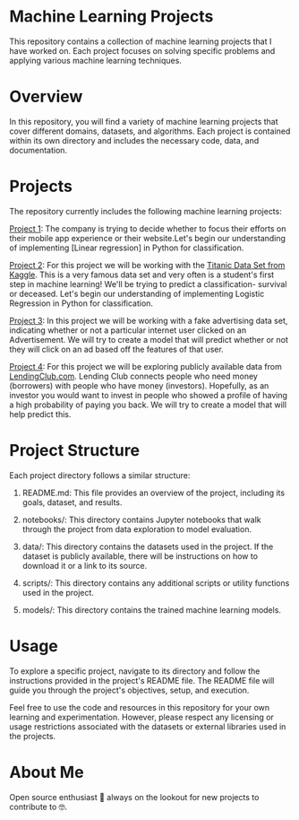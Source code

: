 # Machine Learning Projects
This repository contains a collection of machine learning projects that I have worked on. Each project focuses on solving specific problems and applying various machine learning techniques.

# Overview
In this repository, you will find a variety of machine learning projects that cover different domains, datasets, and algorithms. Each project is contained within its own directory and includes the necessary code, data, and documentation.

# Projects
The repository currently includes the following machine learning projects:

[Project 1](https://github.com/oyerahul/ML-Projects/tree/8e8479af08587497c5da95052a0542e04bf84013/Project%201): The company is trying to decide whether to focus their efforts on their mobile app experience or their website.Let's begin our understanding of implementing [Linear regression] in Python for classification. 

[Project 2](https://github.com/oyerahul/ML-Projects/tree/8e8479af08587497c5da95052a0542e04bf84013/Project%202): For this project we will be working with the [Titanic Data Set from Kaggle](https://www.kaggle.com/c/titanic). 
This is a very famous data set and very often is a student's first step in machine learning! We'll be trying to predict a classification- survival or deceased.
Let's begin our understanding of implementing Logistic Regression in Python for classification.

[Project 3](https://github.com/oyerahul/ML-Projects/tree/8e8479af08587497c5da95052a0542e04bf84013/Project%203): In this project we will be working with a fake advertising data set, indicating whether or not a particular internet user clicked on an Advertisement. We will try to create a model that will predict whether or not they will click on an ad based off the features of that user.

[Project 4](https://github.com/oyerahul/ML-Projects/tree/8e8479af08587497c5da95052a0542e04bf84013/Project%204): For this project we will be exploring publicly available data from [LendingClub.com](www.lendingclub.com). Lending Club connects people who need money (borrowers) with people who have money (investors). Hopefully, as an investor you would want to invest in people who showed a profile of having a high probability of paying you back. We will try to create a model that will help predict this.

# Project Structure
Each project directory follows a similar structure:

1. README.md: This file provides an overview of the project, including its goals, dataset, and results.

2. notebooks/: This directory contains Jupyter notebooks that walk through the project from data exploration to model evaluation.

3. data/: This directory contains the datasets used in the project. If the dataset is publicly available, there will be instructions on how to download it or a link to its source.

3. scripts/: This directory contains any additional scripts or utility functions used in the project.

4. models/: This directory contains the trained machine learning models.

# Usage
To explore a specific project, navigate to its directory and follow the instructions provided in the project's README file. The README file will guide you through the project's objectives, setup, and execution.

Feel free to use the code and resources in this repository for your own learning and experimentation. However, please respect any licensing or usage restrictions associated with the datasets or external libraries used in the projects.

# About Me
Open source enthusiast 💜 always on the lookout for new projects to contribute to 🤓.
